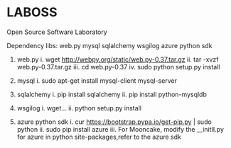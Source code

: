 LABOSS
======

Open Source Software Laboratory

Dependency libs:
web.py
mysql
sqlalchemy
wsgilog
azure python sdk

1. web.py
	i.   wget http://webpy.org/static/web.py-0.37.tar.gz
	ii.  tar -xvzf web.py-0.37.tar.gz
	iii. cd web.py-0.37
	iv.  sudo python setup.py install

2. mysql
	i. sudo apt-get install mysql-client mysql-server

3. sqlalchemy
	i.  pip install sqlalchemy
	ii. pip install python-mysqldb

4. wsgilog
	i.  wget...
	ii. python setup.py install

5. azure python sdk
	i.   cur https://bootstrap.pypa.io/get-pip.py | sudo python
	ii.  sudo pip install azure
	iii. For Mooncake, modify the __initII.py for azure in python site-packages,refer to the azure sdk

